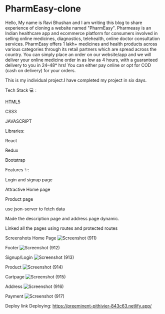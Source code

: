 # PharmEasy-clone
Hello, My name is Ravi Bhushan and I am writing this blog to share experience of cloning a website named "PharmEasy". Pharmeasy is an Indian healthcare app and ecommerce platform for consumers involved in selling online medicines, diagnostics, telehealth, online doctor consultation services. PharmEasy offers 1 lakh+ medicines and health products across various categories through its retail partners which are spread across the country. You can simply place an order on our website/app and we will deliver your online medicine order in as low as 4 hours, with a guaranteed delivery to you in 24–48* hrs! You can either pay online or opt for COD (cash on delivery) for your orders.

This is my individual project.I have completed my project in six days.

Tech Stack 💻 :

HTML5

CSS3

JAVASCRIPT


Libraries:

React

Redux

Bootstrap


Features ✨:

Login and signup page

Attractive Home page

Product page

use json-server to fetch data

Made the description page and address page dynamic.

Linked all the pages using routes and protected routes

Screenshots
Home Page
![Screenshot (911)](https://user-images.githubusercontent.com/100192621/174246335-4afce0da-ca54-4072-a18b-4285e8a008df.png)

Footer
![Screenshot (912)](https://user-images.githubusercontent.com/100192621/174246714-b31b6209-1d37-4723-a1c6-23db88e9136f.png)

Signup/Login
![Screenshot (913)](https://user-images.githubusercontent.com/100192621/174246831-c030a763-a0c2-498b-ac2f-92f14772f6b1.png)

Product
![Screenshot (914)](https://user-images.githubusercontent.com/100192621/174246946-6e38b7d8-aa42-4496-8184-86680030503f.png)

Cartpage
![Screenshot (915)](https://user-images.githubusercontent.com/100192621/174247083-b41d680f-6faf-4cc3-8d6a-4892d30af8f5.png)

Address
![Screenshot (916)](https://user-images.githubusercontent.com/100192621/174247227-9f1b487c-79cf-49cf-9448-5bf207f6bbd0.png)

Payment
![Screenshot (917)](https://user-images.githubusercontent.com/100192621/174247309-2be28385-c55e-498a-b178-321336af39fd.png)

Deploy link
Deploying: https://preeminent-pithivier-843c63.netlify.app/





